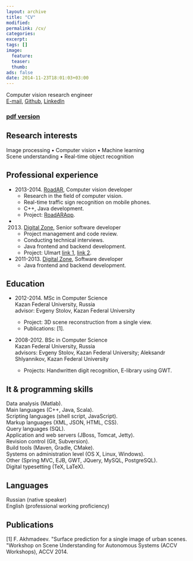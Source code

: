 ```yaml
---
layout: archive
title: "CV"
modified:
permalink: /cv/
categories:
excerpt:
tags: []
image:
  feature:
  teaser:
  thumb:
ads: false
date: 2014-11-23T18:01:03+03:00
---
```


Computer vision research engineer  
[E-mail], [Github], [LinkedIn]

### [pdf version](/cv/cv.pdf)

## Research interests
Image processing • Computer vision • Machine learning  
Scene understanding • Real-time object recognition

## Professional experience
* 2013-2014. [RoadAR], Computer vision developer
	* Research in the field of computer vision.
	* Real-time traffic sign recognition on mobile phones.
	* C++, Java development.
	* Project: [RoadARApp](https://play.google.com/store/apps/details?id=ru.roadar.android).
* 2013. [Digital Zone], Senior software developer
	* Project management and code review.
	* Conducting technical interviews.
	* Java frontend and backend development.
	* Project: Ulmart [link 1](http://dz.ru/portfolio/clients/ulmart/release_1-0/), [link 2](http://dz.ru/portfolio/clients/ulmart/release_2-0).
* 2011-2013. [Digital Zone], Software developer
	* Java frontend and backend development.

## Education
* 2012-2014. MSc in Computer Science  
Kazan Federal University, Russia  
advisor: Evgeny Stolov, Kazan Federal University  
	* Project: 3D scene reconstruction from a single view.
	* Publications: [1].

* 2008-2012. BSc in Computer Science  
Kazan Federal University, Russia  
advisors: Evgeny Stolov, Kazan Federal University; Aleksandr Shlyannikov, Kazan Federal University
	* Projects: Handwritten digit recognition, E-library using GWT.

## It & programming skills
Data analysis (Matlab).  
Main languages (C++, Java, Scala).  
Scripting languages (shell script, JavaScript).  
Markup languages (XML, JSON, HTML, CSS).  
Query languages (SQL).  
Application and web servers (JBoss, Tomcat, Jetty).  
Revision control (Git, Subversion).  
Build tools (Maven, Gradle, CMake).  
Systems on administration level (OS X, Linux, Windows).  
Other (Spring MVC, EJB, GWT, JQuery, MySQL, PostgreSQL).  
Digital typesetting (TeX, LaTeX).

## Languages
Russian (native speaker)  
English (professional working proficiency)

## Publications
[1] F. Akhmadeev. "Surface prediction for a single image of urban scenes.  
"Workshop on Scene Understanding for Autonomous Systems (ACCV Workshops), ACCV 2014.

[E-mail]: mailto:foat.akhmadeev@gmail.com
[Github]: https://github.com/foat
[LinkedIn]: https://linkedin.com/in/akhmadeevfoat

[RoadAR]: http://roadar.ru
[Digital Zone]: http://dz.ru